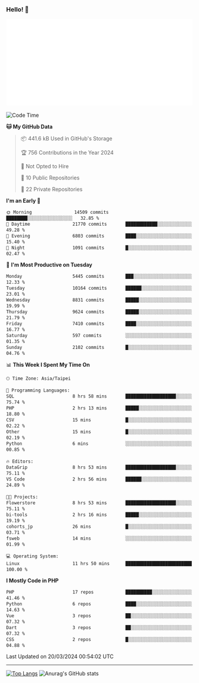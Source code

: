 ### Hello! 👋

![Metrics](/metrics.classic.svg)

<!--START_SECTION:waka-->
![Code Time](http://img.shields.io/badge/Code%20Time-1%2C253%20hrs%205%20mins-blue)

**🐱 My GitHub Data** 

> 📦 441.6 kB Used in GitHub's Storage 
 > 
> 🏆 756 Contributions in the Year 2024
 > 
> 🚫 Not Opted to Hire
 > 
> 📜 10 Public Repositories 
 > 
> 🔑 22 Private Repositories 
 > 
**I'm an Early 🐤** 

```text
🌞 Morning                14509 commits       ████████░░░░░░░░░░░░░░░░░   32.85 % 
🌆 Daytime                21770 commits       ████████████░░░░░░░░░░░░░   49.28 % 
🌃 Evening                6803 commits        ████░░░░░░░░░░░░░░░░░░░░░   15.40 % 
🌙 Night                  1091 commits        █░░░░░░░░░░░░░░░░░░░░░░░░   02.47 % 
```
📅 **I'm Most Productive on Tuesday** 

```text
Monday                   5445 commits        ███░░░░░░░░░░░░░░░░░░░░░░   12.33 % 
Tuesday                  10164 commits       ██████░░░░░░░░░░░░░░░░░░░   23.01 % 
Wednesday                8831 commits        █████░░░░░░░░░░░░░░░░░░░░   19.99 % 
Thursday                 9624 commits        █████░░░░░░░░░░░░░░░░░░░░   21.79 % 
Friday                   7410 commits        ████░░░░░░░░░░░░░░░░░░░░░   16.77 % 
Saturday                 597 commits         ░░░░░░░░░░░░░░░░░░░░░░░░░   01.35 % 
Sunday                   2102 commits        █░░░░░░░░░░░░░░░░░░░░░░░░   04.76 % 
```


📊 **This Week I Spent My Time On** 

```text
🕑︎ Time Zone: Asia/Taipei

💬 Programming Languages: 
SQL                      8 hrs 58 mins       ███████████████████░░░░░░   75.74 % 
PHP                      2 hrs 13 mins       █████░░░░░░░░░░░░░░░░░░░░   18.80 % 
CSV                      15 mins             █░░░░░░░░░░░░░░░░░░░░░░░░   02.22 % 
Other                    15 mins             █░░░░░░░░░░░░░░░░░░░░░░░░   02.19 % 
Python                   6 mins              ░░░░░░░░░░░░░░░░░░░░░░░░░   00.85 % 

🔥 Editors: 
DataGrip                 8 hrs 53 mins       ███████████████████░░░░░░   75.11 % 
VS Code                  2 hrs 56 mins       ██████░░░░░░░░░░░░░░░░░░░   24.89 % 

🐱‍💻 Projects: 
Flowerstore              8 hrs 53 mins       ███████████████████░░░░░░   75.11 % 
bi-tools                 2 hrs 16 mins       █████░░░░░░░░░░░░░░░░░░░░   19.19 % 
cohorts_jp               26 mins             █░░░░░░░░░░░░░░░░░░░░░░░░   03.71 % 
fsweb                    14 mins             ░░░░░░░░░░░░░░░░░░░░░░░░░   01.99 % 

💻 Operating System: 
Linux                    11 hrs 50 mins      █████████████████████████   100.00 % 
```

**I Mostly Code in PHP** 

```text
PHP                      17 repos            ██████████░░░░░░░░░░░░░░░   41.46 % 
Python                   6 repos             ████░░░░░░░░░░░░░░░░░░░░░   14.63 % 
Vue                      3 repos             ██░░░░░░░░░░░░░░░░░░░░░░░   07.32 % 
Dart                     3 repos             ██░░░░░░░░░░░░░░░░░░░░░░░   07.32 % 
CSS                      2 repos             █░░░░░░░░░░░░░░░░░░░░░░░░   04.88 % 
```




 Last Updated on 20/03/2024 00:54:02 UTC
<!--END_SECTION:waka-->

<hr>

<span style="display:inline-block">[![Top Langs](https://github-readme-stats.vercel.app/api/top-langs/?username=maureendadap&layout=compact&theme=transparent)](https://github.com/anuraghazra/github-readme-stats)</span>
<span style="display:inline-block">![Anurag's GitHub stats](https://github-readme-stats.vercel.app/api?username=maureendadap&show_icons=true&theme=transparent&count_private=true)</span>

<!--
**MaureenDadap/maureendadap** is a ✨ _special_ ✨ repository because its `README.md` (this file) appears on your GitHub profile.

Here are some ideas to get you started:

- 🔭 I’m currently working on ...
- 🌱 I’m currently learning ...
- 👯 I’m looking to collaborate on ...
- 🤔 I’m looking for help with ...
- 💬 Ask me about ...
- 📫 How to reach me: ...
- 😄 Pronouns: ...
- ⚡ Fun fact: ...
-->
